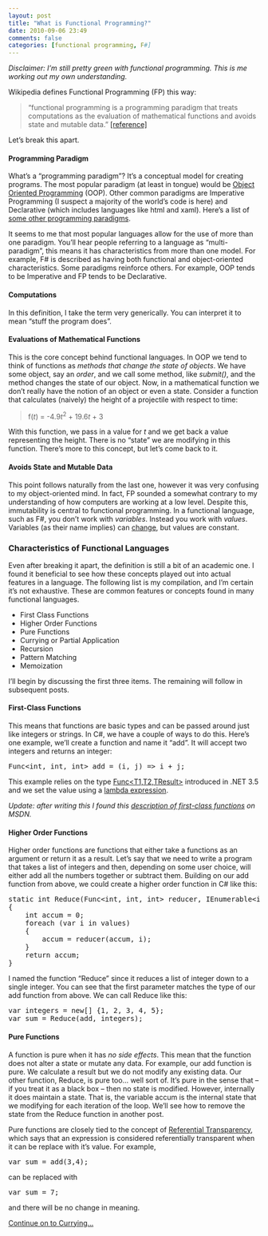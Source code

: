 ```yaml
---
layout: post
title: "What is Functional Programming?"
date: 2010-09-06 23:49
comments: false
categories: [functional programming, F#]
---
```


<p><em>Disclaimer: I’m still pretty green with functional programming. This is me working out my own understanding.</em></p>  <p>Wikipedia defines Functional Programming (FP) this way:</p>  <blockquote>   <p>“functional programming is a programming paradigm that treats computations as the evaluation of mathematical functions and avoids state and mutable data.” <a href="http://en.wikipedia.org/wiki/Functional_programming" target="_blank">[reference]</a></p> </blockquote>  <p>Let’s break this apart. </p>  <h4>Programming Paradigm</h4>  <p>What’s a “programming paradigm”? It’s a conceptual model for creating programs. The most popular paradigm (at least in tongue) would be <a href="http://en.wikipedia.org/wiki/Object-oriented_programming" target="_blank">Object Oriented Programming</a> (OOP). Other common paradigms are Imperative Programming (I suspect a majority of the world’s code is here) and Declarative (which includes languages like html and xaml). Here’s a list of <a title="because Wikipedia is my only reference" href="http://en.wikipedia.org/wiki/List_of_multi-paradigm_programming_languages#Paradigm_summaries" target="_blank">some other programming paradigms</a>.</p>  <p>It seems to me that most popular languages allow for the use of more than one paradigm. You’ll hear people referring to a language as “multi-paradigm”, this means it has characteristics from more than one model. For example, F# is described as having both functional and object-oriented characteristics. Some paradigms reinforce others. For example, OOP tends to be Imperative and FP tends to be Declarative. </p>  <h4>Computations</h4>  <p>In this definition, I take the term very generically. You can interpret it to mean “stuff the program does”.</p>  <h4>Evaluations of Mathematical Functions</h4>  <p>This is the core concept behind functional languages. In OOP we tend to think of functions as <em>methods that change the state of objects</em>. We have some object, say an <em>order</em>, and we call some method, like<em> submit()</em>, and the method changes the state of our object. Now, in a mathematical function we don’t really have the notion of an object or even a state. Consider a function that calculates (naively) the height of a projectile with respect to time:</p>  <blockquote>   <p>f(<em>t</em>) = -4.9<em>t</em><sup>2</sup> + 19.6<em>t</em> + 3 </p> </blockquote>  <p>With this function, we pass in a value for <em>t</em> and we get back a value representing the height. There is no “state” we are modifying in this function. There’s more to this concept, but let’s come back to it.</p>  <h4>Avoids State and Mutable Data</h4>  <p>This point follows naturally from the last one, however it was very confusing to my object-oriented mind. In fact, FP sounded a somewhat contrary to my understanding of how computers are working at a low level. Despite this, immutability is central to functional programming. In a functional language, such as F#, you don’t work with <em>variables</em>. Instead you work with <em>values</em>. Variables (as their name implies) can <a title="all is flux, nothing stays still" href="http://en.wikiquote.org/wiki/Heraclitus" target="_blank">change</a>, but values are constant. </p>  <h3>Characteristics of Functional Languages</h3>  <p>Even after breaking it apart, the definition is still a bit of an academic one. I found it beneficial to see how these concepts played out into actual features in a language. The following list is my compilation, and I’m certain it’s not exhaustive. These are common features or concepts found in many functional languages.</p>  <ul>   <li>First Class Functions </li>    <li>Higher Order Functions </li>    <li>Pure Functions </li>    <li>Currying or Partial Application </li>    <li>Recursion </li>    <li>Pattern Matching </li>    <li>Memoization </li> </ul>  <p>I’ll begin by discussing the first three items. The remaining will follow in subsequent posts.</p>  <h4>First-Class Functions </h4>  <p>This means that functions are basic types and can be passed around just like integers or strings. In C#, we have a couple of ways to do this. Here’s one example, we’ll create a function and name it “add”. It will accept two integers and returns an integer:</p>  <pre class="c#:nogutter:nocontrols" name="code">Func&lt;int, int, int&gt; add = (i, j) =&gt; i + j;</pre>

<p>This example relies on the type <a href="http://msdn.microsoft.com/en-us/library/bb534647.aspx" target="_blank">Func&lt;T1,T2,TResult&gt;</a> introduced in .NET 3.5 and we set the value using a <a href="http://msdn.microsoft.com/en-us/library/bb397687.aspx" target="_blank">lambda expression</a>.</p>

<p><em>Update: after writing this I found this </em><a href="http://msdn.microsoft.com/en-us/library/dd233158.aspx"><em>description of first-class functions</em></a><em> on MSDN.</em></p>

<h4>Higher Order Functions</h4>

<p>Higher order functions are functions that either take a functions as an argument or return it as a result. Let’s say that we need to write a program that takes a list of integers and then, depending on some user choice, will either add all the numbers together or subtract them. Building on our add function from above, we could create a higher order function in C# like this:</p>

<pre class="c#:nogutter:nocontrols" name="code">static int Reduce(Func&lt;int, int, int&gt; reducer, IEnumerable&lt;int&gt; values)
{
    int accum = 0;
    foreach (var i in values)
    {
        accum = reducer(accum, i);
    }
    return accum;
}</pre>

<p>I named the function “Reduce” since it reduces a list of integer down to a single integer. You can see that the first parameter matches the type of our add function from above. We can call Reduce like this:</p>

<pre class="c#:nogutter:nocontrols" name="code">var integers = new[] {1, 2, 3, 4, 5};
var sum = Reduce(add, integers);</pre>

<h4>Pure Functions</h4>

<p>A function is pure when it has <em>no side effects</em>. This mean that the function does not alter a state or mutate any data. For example, our add function is pure. We calculate a result but we do not modify any existing data. Our other function, Reduce, is pure too… well sort of. It’s pure in the sense that – if you treat it as a black box – then no state is modified. However, internally it does maintain a state. That is, the variable accum is the internal state that we modifying for each iteration of the loop. We’ll see how to remove the state from the Reduce function in another post. </p>

<p>Pure functions are closely tied to the concept of <a href="http://en.wikipedia.org/wiki/Referential_transparency_(computer_science)" target="_blank">Referential Transparency</a>, which says that an expression is considered referentially transparent when it can be replace with it’s value. For example,</p>

<pre class="c#:nogutter:nocontrols" name="code">var sum = add(3,4);</pre>

<p>can be replaced with</p>

<pre class="c#:nogutter:nocontrols" name="code">var sum = 7;</pre>

<p>and there will be no change in meaning.</p>

<p><a title="curry on, I mean, carry on" href="/blog/2010/09/09/what-is-functional-programming-part-2-currying/">Continue on to Currying…</a></p>